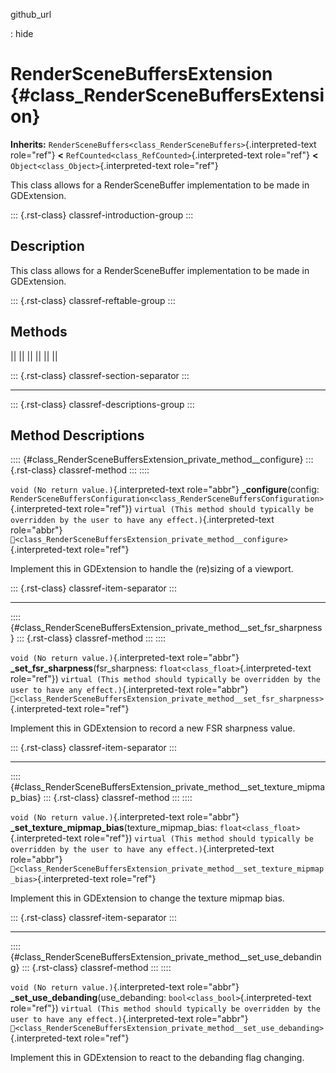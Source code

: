 github_url

:   hide

# RenderSceneBuffersExtension {#class_RenderSceneBuffersExtension}

**Inherits:**
`RenderSceneBuffers<class_RenderSceneBuffers>`{.interpreted-text
role="ref"} **\<** `RefCounted<class_RefCounted>`{.interpreted-text
role="ref"} **\<** `Object<class_Object>`{.interpreted-text role="ref"}

This class allows for a RenderSceneBuffer implementation to be made in
GDExtension.

::: {.rst-class}
classref-introduction-group
:::

## Description

This class allows for a RenderSceneBuffer implementation to be made in
GDExtension.

::: {.rst-class}
classref-reftable-group
:::

## Methods

||
||
||
||
||
||

::: {.rst-class}
classref-section-separator
:::

------------------------------------------------------------------------

::: {.rst-class}
classref-descriptions-group
:::

## Method Descriptions

:::: {#class_RenderSceneBuffersExtension_private_method__configure}
::: {.rst-class}
classref-method
:::
::::

`void (No return value.)`{.interpreted-text role="abbr"}
**\_configure**(config:
`RenderSceneBuffersConfiguration<class_RenderSceneBuffersConfiguration>`{.interpreted-text
role="ref"})
`virtual (This method should typically be overridden by the user to have any effect.)`{.interpreted-text
role="abbr"}
`🔗<class_RenderSceneBuffersExtension_private_method__configure>`{.interpreted-text
role="ref"}

Implement this in GDExtension to handle the (re)sizing of a viewport.

::: {.rst-class}
classref-item-separator
:::

------------------------------------------------------------------------

:::: {#class_RenderSceneBuffersExtension_private_method__set_fsr_sharpness}
::: {.rst-class}
classref-method
:::
::::

`void (No return value.)`{.interpreted-text role="abbr"}
**\_set_fsr_sharpness**(fsr_sharpness:
`float<class_float>`{.interpreted-text role="ref"})
`virtual (This method should typically be overridden by the user to have any effect.)`{.interpreted-text
role="abbr"}
`🔗<class_RenderSceneBuffersExtension_private_method__set_fsr_sharpness>`{.interpreted-text
role="ref"}

Implement this in GDExtension to record a new FSR sharpness value.

::: {.rst-class}
classref-item-separator
:::

------------------------------------------------------------------------

:::: {#class_RenderSceneBuffersExtension_private_method__set_texture_mipmap_bias}
::: {.rst-class}
classref-method
:::
::::

`void (No return value.)`{.interpreted-text role="abbr"}
**\_set_texture_mipmap_bias**(texture_mipmap_bias:
`float<class_float>`{.interpreted-text role="ref"})
`virtual (This method should typically be overridden by the user to have any effect.)`{.interpreted-text
role="abbr"}
`🔗<class_RenderSceneBuffersExtension_private_method__set_texture_mipmap_bias>`{.interpreted-text
role="ref"}

Implement this in GDExtension to change the texture mipmap bias.

::: {.rst-class}
classref-item-separator
:::

------------------------------------------------------------------------

:::: {#class_RenderSceneBuffersExtension_private_method__set_use_debanding}
::: {.rst-class}
classref-method
:::
::::

`void (No return value.)`{.interpreted-text role="abbr"}
**\_set_use_debanding**(use_debanding:
`bool<class_bool>`{.interpreted-text role="ref"})
`virtual (This method should typically be overridden by the user to have any effect.)`{.interpreted-text
role="abbr"}
`🔗<class_RenderSceneBuffersExtension_private_method__set_use_debanding>`{.interpreted-text
role="ref"}

Implement this in GDExtension to react to the debanding flag changing.
